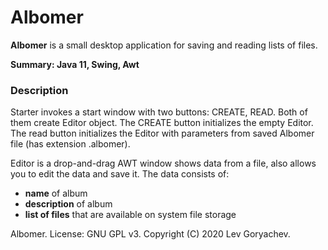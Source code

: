 # Albomer
<p><b>Albomer</b> is a small desktop application for saving and reading lists of files.<p/>
  
<p><b>Summary: Java 11, Swing, Awt</b></p>
<h3>Description</h3>
<p>Starter invokes a start window with two buttons: CREATE, READ. Both of them create Editor object.
The CREATE button initializes the empty Editor. The read button initializes the Editor with
parameters from saved Albomer file (has extension .albomer).<p/>
<p>Editor is a drop-and-drag AWT window shows data from a file, also allows you to edit the data
and save it. The data consists of:<p/>
<ul>
<li><b>name</b> of album</li>
<li><b>description</b> of album</li>
<li><b>list of files</b> that are available on system file storage</li>
</ul>
<p>Albomer. License: GNU GPL v3. Copyright (C) 2020 Lev Goryachev.</p>
